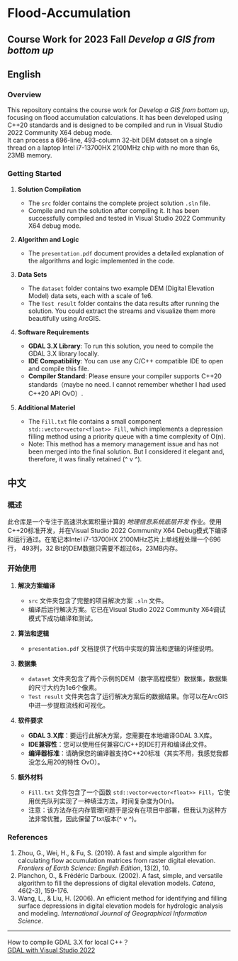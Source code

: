 # Flood-Accumulation

## Course Work for 2023 Fall *Develop a GIS from bottom up*
## English
### Overview
This repository contains the course work for *Develop a GIS from bottom up*, focusing on flood accumulation calculations. It has been developed using C++20 standards and is designed to be compiled and run in Visual Studio 2022 Community X64 debug mode.  
It can process a 696-line, 493-column 32-bit DEM dataset on a single thread on a laptop Intel i7-13700HX 2100MHz chip with no more than 6s, 23MB memory.

### Getting Started

1. **Solution Compilation**
   - The `src` folder contains the complete project solution `.sln` file.
   - Compile and run the solution after compiling it. It has been successfully compiled and tested in Visual Studio 2022 Community X64 debug mode.

2. **Algorithm and Logic**
   - The `presentation.pdf` document provides a detailed explanation of the algorithms and logic implemented in the code.

3. **Data Sets**
   - The `dataset` folder contains two example DEM (Digital Elevation Model) data sets, each with a scale of 1e6.
   - The `Test result` folder contains the data results after running the solution. You could extract the streams and visualize them more beautifully using ArcGIS.

4. **Software Requirements**
   - **GDAL 3.X Library**: To run this solution, you need to compile the GDAL 3.X library locally.
   - **IDE Compatibility**: You can use any C/C++ compatible IDE to open and compile this file.
   - **Compiler Standard**: Please ensure your compiler supports C++20 standards（maybe no need. I cannot remember whether I had used C++20 API OvO）.

5. **Additional Materiel**
   - The `Fill.txt` file contains a small component `std::vector<vector<float>> Fill`, which implements a depression filling method using a priority queue with a time complexity of O(n).
   - Note: This method has a memory management issue and has not been merged into the final solution. But I considered it elegant and, therefore, it was finally retained (^ v ^).
## 中文
### 概述
此仓库是一个专注于高速洪水累积量计算的 *地理信息系统底层开发* 作业。使用C++20标准开发，并在Visual Studio 2022 Community X64 Debug模式下编译和运行通过。在笔记本Intel i7-13700HX 2100MHz芯片上单线程处理一个696行，
493列，32 Bit的DEM数据只需要不超过6s，23MB内存。

### 开始使用

1. **解决方案编译**
   - `src` 文件夹包含了完整的项目解决方案 `.sln` 文件。
   - 编译后运行解决方案。它已在Visual Studio 2022 Community X64调试模式下成功编译和测试。

2. **算法和逻辑**
   - `presentation.pdf` 文档提供了代码中实现的算法和逻辑的详细说明。

3. **数据集**
   - `dataset` 文件夹包含了两个示例的DEM（数字高程模型）数据集，数据集的尺寸大约为1e6个像素。
   - `Test result` 文件夹包含了运行解决方案后的数据结果。你可以在ArcGIS中进一步提取流线和可视化。

4. **软件要求**
   - **GDAL 3.X库**：要运行此解决方案，您需要在本地编译GDAL 3.X库。
   - **IDE兼容性**：您可以使用任何兼容C/C++的IDE打开和编译此文件。
   - **编译器标准**：请确保您的编译器支持C++20标准（其实不用，我感觉我都没怎么用20的特性 OvO）。

5. **额外材料**
   - `Fill.txt` 文件包含了一个函数 `std::vector<vector<float>> Fill`，它使用优先队列实现了一种填洼方法，时间复杂度为O(n)。
   - 注意：该方法存在内存管理问题于是没有在项目中部署，但我认为这种方法非常优雅，因此保留了txt版本(^ v ^)。

### References

1. Zhou, G., Wei, H., & Fu, S. (2019). A fast and simple algorithm for calculating flow accumulation matrices from raster digital elevation. *Frontiers of Earth Science: English Edition*, 13(2), 10.
2. Planchon, O., & Frédéric Darboux. (2002). A fast, simple, and versatile algorithm to fill the depressions of digital elevation models. *Catena*, 46(2-3), 159-176.
3. Wang, L., & Liu, H. (2006). An efficient method for identifying and filling surface depressions in digital elevation models for hydrologic analysis and modeling. *International Journal of Geographical Information Science*.

---
How to compile GDAL 3.X for local C++？  
[GDAL with Visual Studio 2022](https://kantlee.blog.csdn.net/article/details/130292595?fromshare=blogdetail&sharetype=blogdetail&sharerId=130292595&sharerefer=PC&sharesource=Blue_Yuki10086&sharefrom=from_link)
